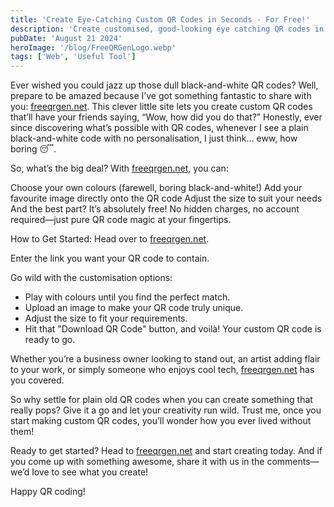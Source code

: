 ```yaml
---
title: 'Create Eye-Catching Custom QR Codes in Seconds - For Free!'
description: 'Create customised, good-looking eye catching QR codes in seconds all for free. Add your own Logo, use your Brands colours and specify the size for your use-case.'
pubDate: 'August 21 2024'
heroImage: '/blog/FreeQRGenLogo.webp'
tags: ['Web', 'Useful Tool']
---
```


Ever wished you could jazz up those dull black-and-white QR codes? Well, prepare to be amazed because I’ve got something fantastic to share with you: <a href="https://freeqrgen.net" target="__blank">freeqrgen.net</a>. This clever little site lets you create custom QR codes that’ll have your friends saying, “Wow, how did you do that?” Honestly, ever since discovering what’s possible with QR codes, whenever I see a plain black-and-white code with no personalisation, I just think… eww, how boring 😴.

So, what’s the big deal? With <a href="https://freeqrgen.net" target="__blank">freeqrgen.net</a>, you can:

Choose your own colours (farewell, boring black-and-white!)
Add your favourite image directly onto the QR code
Adjust the size to suit your needs
And the best part? It’s absolutely free! No hidden charges, no account required—just pure QR code magic at your fingertips.

How to Get Started:
Head over to <a href="https://freeqrgen.net" target="__blank">freeqrgen.net</a>.

Enter the link you want your QR code to contain.

Go wild with the customisation options:

- Play with colours until you find the perfect match.
- Upload an image to make your QR code truly unique.
- Adjust the size to fit your requirements.
- Hit that "Download QR Code" button, and voilà! Your custom QR code is ready to go.

Whether you’re a business owner looking to stand out, an artist adding flair to your work, or simply someone who enjoys cool tech, <a href="https://freeqrgen.net" target="__blank">freeqrgen.net</a> has you covered.

So why settle for plain old QR codes when you can create something that really pops? Give it a go and let your creativity run wild. Trust me, once you start making custom QR codes, you’ll wonder how you ever lived without them!

Ready to get started? Head to <a href="https://freeqrgen.net" target="__blank">freeqrgen.net</a> and start creating today. And if you come up with something awesome, share it with us in the comments—we’d love to see what you create!

Happy QR coding!
